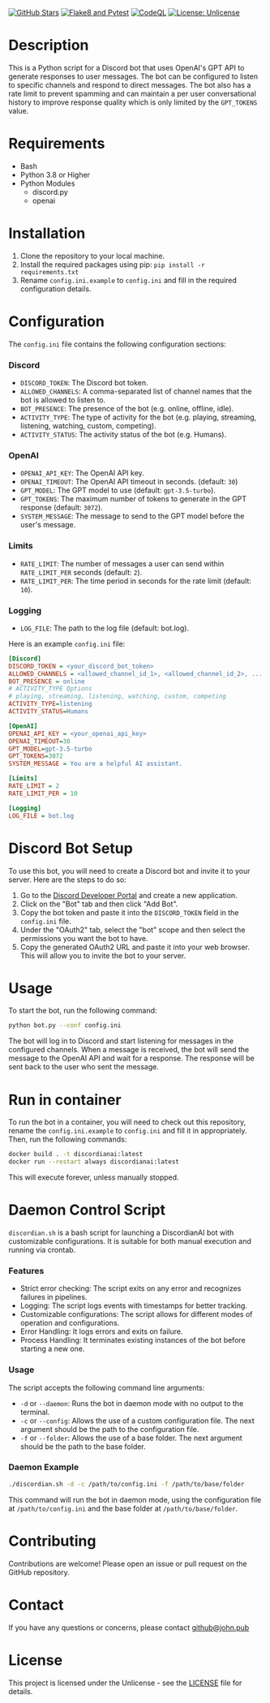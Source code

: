 <a href="https://github.com/johndotpub/DiscordianAI"><img alt="GitHub Stars" src="https://badgen.net/github/stars/johndotpub/DiscordianAI?icon=github" /></a> [![Flake8 and Pytest](https://github.com/johndotpub/DiscordianAI/actions/workflows/flake8-pytest.yml/badge.svg?branch=main)](https://github.com/johndotpub/DiscordianAI/actions/workflows/flake8-pytest.yml) [![CodeQL](https://github.com/johndotpub/DiscordianAI/actions/workflows/github-code-scanning/codeql/badge.svg?branch=main)](https://github.com/johndotpub/DiscordianAI/actions/workflows/github-code-scanning/codeql) [![License: Unlicense](https://img.shields.io/badge/license-Unlicense-blue.svg)](http://unlicense.org/)

# Description

This is a Python script for a Discord bot that uses OpenAI's GPT API to generate responses to user messages. The bot can be configured to listen to specific channels and respond to direct messages. The bot also has a rate limit to prevent spamming and can maintain a per user conversational history to improve response quality which is only limited by the `GPT_TOKENS` value.

# Requirements

- Bash
- Python 3.8 or Higher
- Python Modules
  - discord.py
  - openai

# Installation

1. Clone the repository to your local machine.
2. Install the required packages using pip: `pip install -r requirements.txt`
3. Rename `config.ini.example` to `config.ini` and fill in the required configuration details.

# Configuration

The `config.ini` file contains the following configuration sections:

### Discord

- `DISCORD_TOKEN`: The Discord bot token.
- `ALLOWED_CHANNELS`: A comma-separated list of channel names that the bot is allowed to listen to.
- `BOT_PRESENCE`: The presence of the bot (e.g. online, offline, idle).
- `ACTIVITY_TYPE`: The type of activity for the bot (e.g. playing, streaming, listening, watching, custom, competing).
- `ACTIVITY_STATUS`: The activity status of the bot (e.g. Humans).

### OpenAI

- `OPENAI_API_KEY`: The OpenAI API key.
- `OPENAI_TIMEOUT`: The OpenAI API timeout in seconds. (default: `30`)
- `GPT_MODEL`: The GPT model to use (default: `gpt-3.5-turbo`).
- `GPT_TOKENS`: The maximum number of tokens to generate in the GPT response (default: `3072`).
- `SYSTEM_MESSAGE`: The message to send to the GPT model before the user's message.

### Limits

- `RATE_LIMIT`: The number of messages a user can send within `RATE_LIMIT_PER` seconds (default: `2`).
- `RATE_LIMIT_PER`: The time period in seconds for the rate limit (default: `10`).

### Logging

- `LOG_FILE`: The path to the log file (default: bot.log).

Here is an example `config.ini` file:

```ini
[Discord]
DISCORD_TOKEN = <your_discord_bot_token>
ALLOWED_CHANNELS = <allowed_channel_id_1>, <allowed_channel_id_2>, ...
BOT_PRESENCE = online
# ACTIVITY_TYPE Options
# playing, streaming, listening, watching, custom, competing
ACTIVITY_TYPE=listening
ACTIVITY_STATUS=Humans

[OpenAI]
OPENAI_API_KEY = <your_openai_api_key>
OPENAI_TIMEOUT=30
GPT_MODEL=gpt-3.5-turbo
GPT_TOKENS=3072
SYSTEM_MESSAGE = You are a helpful AI assistant.

[Limits]
RATE_LIMIT = 2
RATE_LIMIT_PER = 10

[Logging]
LOG_FILE = bot.log
```

# Discord Bot Setup

To use this bot, you will need to create a Discord bot and invite it to your server. Here are the steps to do so:

1. Go to the [Discord Developer Portal](https://discord.com/developers/applications) and create a new application.
2. Click on the "Bot" tab and then click "Add Bot".
3. Copy the bot token and paste it into the `DISCORD_TOKEN` field in the `config.ini` file.
4. Under the "OAuth2" tab, select the "bot" scope and then select the permissions you want the bot to have.
5. Copy the generated OAuth2 URL and paste it into your web browser. This will allow you to invite the bot to your server.

# Usage

To start the bot, run the following command:

```bash
python bot.py --conf config.ini
```

The bot will log in to Discord and start listening for messages in the configured channels. When a message is received, the bot will send the message to the OpenAI API and wait for a response. The response will be sent back to the user who sent the message.

# Run in container

To run the bot in a container, you will need to check out this repository, rename the `config.ini.example` to `config.ini` and fill it in appropriately.
Then, run the following commands:
```bash
docker build . -t discordianai:latest
docker run --restart always discordianai:latest
```

This will execute forever, unless manually stopped.

# Daemon Control Script

`discordian.sh` is a bash script for launching a DiscordianAI bot with customizable configurations. It is suitable for both manual execution and running via crontab.

### Features

- Strict error checking: The script exits on any error and recognizes failures in pipelines.
- Logging: The script logs events with timestamps for better tracking.
- Customizable configurations: The script allows for different modes of operation and configurations.
- Error Handling: It logs errors and exits on failure.
- Process Handling: It terminates existing instances of the bot before starting a new one.

### Usage

The script accepts the following command line arguments:

- `-d` or `--daemon`: Runs the bot in daemon mode with no output to the terminal.
- `-c` or `--config`: Allows the use of a custom configuration file. The next argument should be the path to the configuration file.
- `-f` or `--folder`: Allows the use of a base folder. The next argument should be the path to the base folder.

### Daemon Example

```bash
./discordian.sh -d -c /path/to/config.ini -f /path/to/base/folder
```

This command will run the bot in daemon mode, using the configuration file at `/path/to/config.ini` and the base folder at `/path/to/base/folder`.

# Contributing

Contributions are welcome! Please open an issue or pull request on the GitHub repository.

# Contact

If you have any questions or concerns, please contact github@john.pub

# License

This project is licensed under the Unlicense - see the [LICENSE](LICENSE) file for details.
